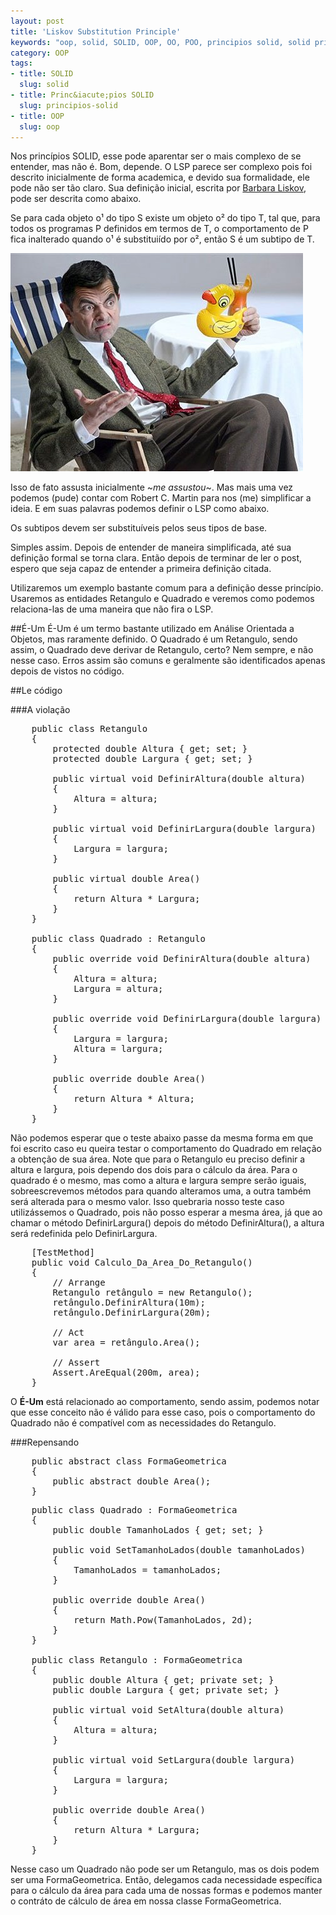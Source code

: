 ```yaml
--- 
layout: post
title: 'Liskov Substitution Principle'
keywords: "oop, solid, SOLID, OOP, OO, POO, principios solid, solid principles, poo, oo, Open Closed Principle, ocp, OCP, substituicao de liskov, lsp, LSP"
category: OOP
tags: 
- title: SOLID
  slug: solid
- title: Princ&iacute;pios SOLID
  slug: principios-solid  
- title: OOP
  slug: oop
---
```

Nos princípios SOLID, esse pode aparentar ser o mais complexo de se entender, mas não é. Bom, depende.
O LSP parece ser complexo pois foi descrito inicialmente de forma academica, e devido sua formalidade, ele pode não ser tão claro.
Sua definição inicial, escrita por [Barbara Liskov][Barbara_Liskov], pode ser descrita como abaixo.
<p class="quote">
	Se para cada objeto o&sup1; do tipo S existe um objeto o&sup2; do tipo T, tal que, para todos os programas P definidos em termos de T, 
	o comportamento de P fica inalterado quando o&sup1; é substituiído por o&sup2;, então S é um subtipo de T.
</p>



<img title="Mr. Bean" src="/images/wtf_bean.jpg" class="post_img"/>



Isso de fato assusta inicialmente ~*me assustou*~. Mas mais uma vez podemos (pude) contar com Robert C. Martin para nos (me) simplificar a ideia. E em suas palavras podemos definir o LSP como abaixo.
<p class="quote">
	Os subtipos devem ser substituíveis pelos seus tipos de base.
</p>
Simples assim. Depois de entender de maneira simplificada, até sua definição formal se torna clara. Então depois de terminar de ler o post, espero que seja capaz de entender a primeira definição citada.


Utilizaremos um exemplo bastante comum para a definição desse princípio. Usaremos as entidades Retangulo e Quadrado e veremos como podemos relaciona-las de uma maneira que não fira o LSP.

##É-Um
É-Um é um termo bastante utilizado em Análise Orientada a Objetos, mas raramente definido. O Quadrado é um Retangulo, sendo assim, o Quadrado deve derivar de Retangulo, certo?
Nem sempre, e não nesse caso. Erros assim são comuns e geralmente são identificados apenas depois de vistos no código.

##Le código

###A violação
<pre name="code" class="c-sharp">
	public class Retangulo
    {
        protected double Altura { get; set; }
        protected double Largura { get; set; }

        public virtual void DefinirAltura(double altura)
        {
            Altura = altura;
        }

        public virtual void DefinirLargura(double largura)
        {
            Largura = largura;
        }

        public virtual double Area()
        {
            return Altura * Largura;
        }
    }
	
	public class Quadrado : Retangulo
    {
        public override void DefinirAltura(double altura)
        {
            Altura = altura;
            Largura = altura;
        }

        public override void DefinirLargura(double largura)
        {
            Largura = largura;
            Altura = largura;
        }

        public override double Area()
        {
            return Altura * Altura;
        }
    }
</pre>

Não podemos esperar que o teste abaixo passe da mesma forma em que foi escrito caso eu queira testar o comportamento do Quadrado em relação a obtenção de sua área.
Note que para o Retangulo eu preciso definir a altura e largura, pois dependo dos dois para o cálculo da área. Para o quadrado é o mesmo, mas como a altura e largura sempre serão iguais, sobreescrevemos métodos para quando alteramos uma, a outra também será alterada para o mesmo valor.
Isso quebraria nosso teste caso utilizássemos o Quadrado, pois não posso esperar a mesma área, já que ao chamar o método DefinirLargura() depois do método DefinirAltura(), a altura será redefinida pelo DefinirLargura.

<pre name="code" class="c-sharp">
	[TestMethod]
    public void Calculo_Da_Area_Do_Retangulo()
    {
        // Arrange
        Retangulo retângulo = new Retangulo();            
		retângulo.DefinirAltura(10m);
        retângulo.DefinirLargura(20m);
		
        // Act
        var area = retângulo.Area();

        // Assert
        Assert.AreEqual(200m, area);
    }
</pre>

O <strong>É-Um</strong> está relacionado ao comportamento, sendo assim, podemos notar que esse conceito não é válido para esse caso, pois o comportamento do Quadrado não é compatível com as necessidades do Retangulo.

###Repensando
<pre name="code" class="c-sharp">
	public abstract class FormaGeometrica
    {
        public abstract double Area();
    }
</pre>

<pre name="code" class="c-sharp">
	public class Quadrado : FormaGeometrica
    {
        public double TamanhoLados { get; set; }

        public void SetTamanhoLados(double tamanhoLados)
        {
            TamanhoLados = tamanhoLados;
        }

        public override double Area()
        {
            return Math.Pow(TamanhoLados, 2d);
        }
    }
	
	public class Retangulo : FormaGeometrica
    {
        public double Altura { get; private set; }
        public double Largura { get; private set; }

        public virtual void SetAltura(double altura)
        {
            Altura = altura;
        }

        public virtual void SetLargura(double largura)
        {
            Largura = largura;
        }

        public override double Area()
        {
            return Altura * Largura;
        }
    }
</pre>

Nesse caso um Quadrado não pode ser um Retangulo, mas os dois podem ser uma FormaGeometrica. Então, delegamos cada necessidade específica para o cálculo da área para cada uma de nossas formas e podemos manter o contráto de cálculo de área em nossa classe FormaGeometrica.

[Barbara_Liskov]:http://en.wikipedia.org/wiki/Barbara_Liskov
